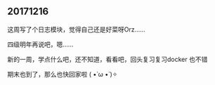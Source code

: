 ## 20171216
这周写了个日志模块，觉得自己还是好菜呀Orz……

四级明年再说吧，嗯……

新的一周，学点什么吧，还不知道，看看吧，回头复习复习docker 也不错

期末也到了，那么也快回家啦 ( •̀ ω •́ )✧

